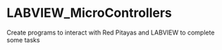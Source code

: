 # LABVIEW_MicroControllers
Create programs to interact with Red Pitayas and LABVIEW to complete some tasks
